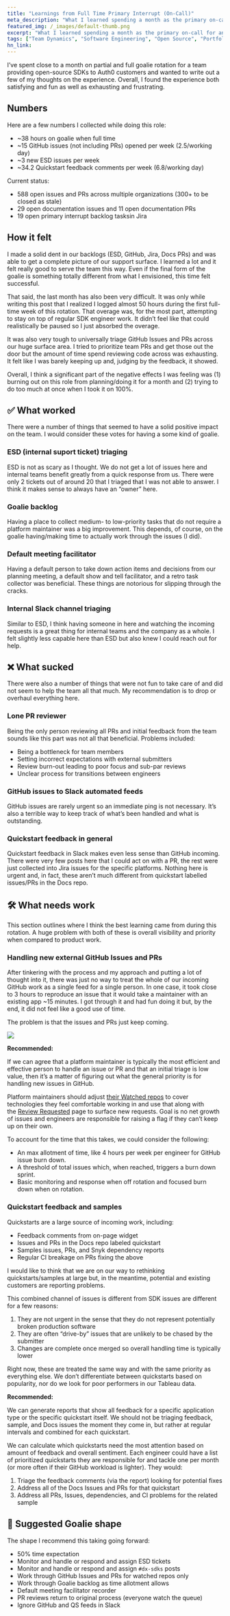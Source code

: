 ```yaml
---
title: "Learnings from Full Time Primary Interrupt (On-Call)"
meta_description: "What I learned spending a month as the primary on-call for an open source support team."
featured_img: /_images/default-thumb.png
excerpt: "What I learned spending a month as the primary on-call for an open source support team."
tags: ["Team Dynamics", "Software Engineering", "Open Source", "Portfolio"]
hn_link:
---
```


I’ve spent close to a month on partial and full goalie rotation for a team providing open-source SDKs to Auth0 customers and wanted to write out a few of my thoughts on the experience. Overall, I found the experience both satisfying and fun as well as exhausting and frustrating. 

## Numbers

Here are a few numbers I collected while doing this role:

-   ~38 hours on goalie when full time
-   ~15 GitHub issues (not including PRs) opened per week (2.5/working day)
-   ~3 new ESD issues per week
-   ~34.2 Quickstart feedback comments per week (6.8/working day)

Current status:

-   588 open issues and PRs across multiple organizations (300+ to be closed as stale)
-   29 open documentation issues and 11 open documentation PRs
-   19 open primary interrupt backlog tasksin Jira

## How it felt

I made a solid dent in our backlogs (ESD, GitHub, Jira, Docs PRs) and was able to get a complete picture of our support surface. I learned a lot and it felt really good to serve the team this way. Even if the final form of the goalie is something totally different from what I envisioned, this time felt successful. 

That said, the last month has also been very difficult. It was only while writing this post that I realized I logged almost 50 hours during the first full-time week of this rotation. That overage was, for the most part, attempting to stay on top of regular SDK engineer work. It didn’t feel like that could realistically be paused so I just absorbed the overage.

It was also very tough to universally triage GitHub Issues and PRs across our huge surface area. I tried to prioritize team PRs and get those out the door but the amount of time spend reviewing code across was exhausting. It felt like I was barely keeping up and, judging by the feedback, it showed. 

Overall, I think a significant part of the negative effects I was feeling was (1) burning out on this role from planning/doing it for a month and (2) trying to do too much at once when I took it on 100%.

## ✅ What worked

There were a number of things that seemed to have a solid positive impact on the team. I would consider these votes for having a some kind of goalie.

### ESD (internal suport ticket) triaging

ESD is not as scary as I thought. We do not get a lot of issues here and internal teams benefit greatly from a quick response from us. There were only 2 tickets out of around 20 that I triaged that I was not able to answer. I think it makes sense to always have an “owner” here. 

### Goalie backlog

Having a place to collect medium- to low-priority tasks that do not require a platform maintainer was a big improvement. This depends, of course, on the goalie having/making time to actually work through the issues (I did).

### Default meeting facilitator

Having a default person to take down action items and decisions from our planning meeting, a default show and tell facilitator, and a retro task collector was beneficial. These things are notorious for slipping through the cracks.

### Internal Slack channel triaging

Similar to ESD, I think having someone in here and watching the incoming requests is a great thing for internal teams and the company as a whole. I felt slightly less capable here than ESD but also knew I could reach out for help. 

## ❌ What sucked

There were also a number of things that were not fun to take care of and did not seem to help the team all that much. My recommendation is to drop or overhaul everything here.

### Lone PR reviewer

Being the only person reviewing all PRs and initial feedback from the team sounds like this part was not all that beneficial. Problems included:

* Being a bottleneck for team members
* Setting incorrect expectations with external submitters
* Review burn-out leading to poor focus and sub-par reviews
* Unclear process for transitions between engineers  

### GitHub issues to Slack automated feeds

GitHub issues are rarely urgent so an immediate ping is not necessary. It’s also a terrible way to keep track of what’s been handled and what is outstanding. 

### Quickstart feedback in general

Quickstart feedback in Slack makes even less sense than GitHub incoming. There were very few posts here that I could act on with a PR, the rest were just collected into Jira issues for the specific platforms. Nothing here is urgent and, in fact, these aren’t much different from quickstart labelled issues/PRs in the Docs repo.

## 🛠 What needs work

This section outlines where I think the best learning came from during this rotation. A huge problem with both of these is overall visibility and priority when compared to product work. 

### Handling new external GitHub Issues and PRs

After tinkering with the process and my approach and putting a lot of thought into it, there was just no way to treat the whole of our incoming GitHub work as a single feed for a single person. In one case, it took close to 3 hours to reproduce an issue that it would take a maintainer with an existing app ~15 minutes. I got through it and had fun doing it but, by the end, it did not feel like a good use of time. 

The problem is that the issues and PRs just keep coming.

![](/_images/2019/10/issue-progress.png)

**Recommended:** 

If we can agree that a platform maintainer is typically the most efficient and effective person to handle an issue or PR and that an initial triage is low value, then it’s a matter of figuring out what the general priority is for handling new issues in GitHub.

Platform maintainers should adjust [their Watched repos](https://github.com/watching) to cover technologies they feel comfortable working in and use that along with the [Review Requested](https://github.com/pulls/review-requested) page to surface new requests. Goal is no net growth of issues and engineers are responsible for raising a flag if they can’t keep up on their own.

To account for the time that this takes, we could consider the following:

* An max allotment of time, like 4 hours per week per engineer for GitHub issue burn down.
* A threshold of total issues which, when reached, triggers a burn down sprint.
* Basic monitoring and response when off rotation and focused burn down when on rotation.

### Quickstart feedback and samples

Quickstarts are a large source of incoming work, including:

* Feedback comments from on-page widget
* Issues and PRs in the Docs repo labeled quickstart
* Samples issues, PRs, and Snyk dependency reports
* Regular CI breakage on PRs fixing the above

I would like to think that we are on our way to rethinking quickstarts/samples at large but, in the meantime, potential and existing customers are reporting problems.

This combined channel of issues is different from SDK issues are different for a few reasons:

1.  They are not urgent in the sense that they do not represent potentially broken production software
2.  They are often “drive-by” issues that are unlikely to be chased by the submitter
3.  Changes are complete once merged so overall handling time is typically lower

Right now, these are treated the same way and with the same priority as everything else. We don’t differentiate between quickstarts based on popularity, nor do we look for poor performers in our Tableau data.

**Recommended:**

We can generate reports that show all feedback for a specific application type or the specific quickstart itself. We should not be triaging feedback, sample, and Docs issues the moment they come in, but rather at regular intervals and combined for each quickstart. 

We can calculate which quickstarts need the most attention based on amount of feedback and overall sentiment. Each engineer could have a list of prioritized quickstarts they are responsible for and tackle one per month (or more often if their GitHub workload is lighter). They would:

1.  Triage the feedback comments (via the report) looking for potential fixes
2.  Address all of the Docs Issues and PRs for that quickstart
3.  Address all PRs, Issues, dependencies, and CI problems for the related sample

## 🙌 Suggested Goalie shape

The shape I recommend this taking going forward:

* 50% time expectation
* Monitor and handle or respond and assign ESD tickets
* Monitor and handle or respond and assign `#dx-sdks` posts
* Work through GitHub Issues and PRs for watched repos only
* Work through Goalie backlog as time allotment allows
* Default meeting facilitator recorder
* PR reviews return to original process (everyone watch the queue)
* Ignore GitHub and QS feeds in Slack
